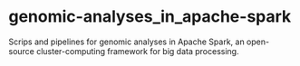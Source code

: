# genomic-analyses_in_apache-spark
Scrips and pipelines for genomic analyses in Apache Spark, an open-source cluster-computing framework for big data processing.

